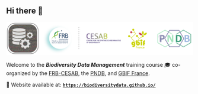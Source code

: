 ## Hi there 👋

![](https://raw.githubusercontent.com/biodiversitydata/.github/main/profile/banner-biodiversitydata_150dpi.png)

Welcome to the **_Biodiversity Data Management_** training course :mortar_board: co-organized by the 
[FRB-CESAB](https://www.fondationbiodiversite.fr/en/about-the-foundation/le-cesab/), the 
[PNDB](https://www.pndb.fr/), and [GBIF France](http://www.gbif.fr/).

🚀 Website available at: [**`https://biodiversitydata.github.io/`**](https://biodiversitydata.github.io/)
